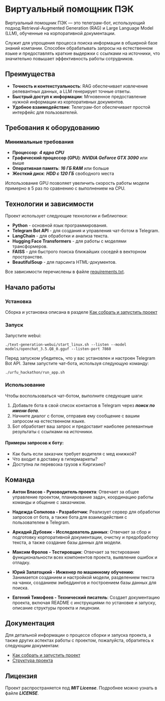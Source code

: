 # Виртуальный помощник ПЭК

Виртуальный помощник ПЭК — это телеграм-бот, использующий подход Retrieval-Augmented Generation (RAG) и Large Language Model (LLM), обученные на корпоративной документации.

Служит для упрощения процесса поиска информации в обширной базе знаний компании. Способен обрабатывать запросы на естественном языке и предоставлять краткие выдержки с ссылками на источники, что значительно повышает эффективность работы сотрудников.

## Преимущества

- **Точность и контекстуальность**: RAG обеспечивает извлечение релевантных данных, а LLM генерирует точные ответы.
- **Быстрый доступ к информации**: Мгновенное предоставление нужной информации из корпоративных документов.
- **Удобное взаимодействие**: Телеграм-бот обеспечивает простой интерфейс для пользователей.

## Требования к оборудованию

### Минимальные требования

- **Процессор**: ***4 ядра CPU***
- **Графический процессор (GPU)**: ***NVIDIA GeForce GTX 3090*** или выше
- **Оперативная память**: ***16 ГБ RAM*** или больше
- **Жесткий диск**: ***HDD с 120 ГБ*** свободного места

Использование GPU позволяет увеличить скорость работы модели примерно в 5 раз по сравнению с выполнением на CPU.

## Технологии и зависимости

Проект использует следующие технологии и библиотеки:

- **Python** - основной язык программирования.
- **Telegram Bot API** - для создания и управления чат-ботом в Telegram.
- **LangChain** - для обработки и анализа текста.
- **Hugging Face Transformers** - для работы с моделями трансформеров.
- **FAISS** - для быстрого поиска ближайших соседей в векторном пространстве.
- **BeautifulSoup** - для парсинга HTML-документов.

Все зависимости перечислены в файле [requirements.txt](./requirements.txt).


## Начало работы

### Установка

Сборка и установка описана в разделе [Как собрать и запустить проект](./docs/build_and_run.md)

### Запуск

Запустите webui:

```shell
./text-generation-webui/start_linux.sh --listen --model models/openchat_3.5.Q8_0.gguf --listen-port 7860
```

Перед запуском убедитесь, что у вас установлен и настроен Telegram Bot API. Затем запустите чат-бота, используя следующую команду:

```shell
./urfu_hackathon/run_app.sh
```

### Использование

Чтобы воспользоваться чат-ботом, выполните следующие шаги:

1. Добавьте бота в свой список контактов в Telegram через ***поиск по имени бота***.
2. Начните диалог с ботом, отправив ему сообщение с вашим запросом на естественном языке.
3. Бот обработает ваш запрос и предоставит наиболее релевантные результаты с ссылками на источники.

#### Примеры запросов к боту:
- Как быть если заказчик требует водителя с мед книжкой?
- Что входит в доставку в гипермаркеты?
- Доступна ли перевозка грузов к Киргизию?

## Команда

- **Антон Власов - Руководитель проекта**: Отвечает за общее управление проектом, планирование задач, координацию работы команды и общение с заказчиком.
- **Надежда Сопилова - Разработчик**: Реализует сервер для обработки запросов от бота, а также бота для взаимодействия с пользователем в Telegram.

- **Аркадий Дубовик - Исследователь данных**: Отвечает за сбор и подготовку корпоративной документации, очистку и предобработку текста, а также создание базы данных для модели.

- **Максим Фролов - Тестировщик**: Отвечает за тестирование функциональности всех компонентов проекта, выявление ошибок и отладку.

- **Юрий Запатоцкий - Инженер по машинному обучению**: Занимается созданием и настройкой модели, разделением текста на чанки, созданием эмбеддингов и построением базы данных для поиска.

- **Евгений Тимофеев - Технический писатель**: Создает документацию проекта, включая README с инструкциями по установке и запуску, описание структуры проекта и лицензии.

## Документация

Для детальной информации о процессе сборки и запуска проекта, а также других аспектах работы с проектом, пожалуйста, обратитесь к следующим документам:

- [Как собрать и запустить проект](./docs/build_and_run.md)
- [Структура проекта](./docs/files_structure.md)

## Лицензия

Проект распространяется под ***MIT License***. Подробнее можно узнать в файле ***LICENSE***.
